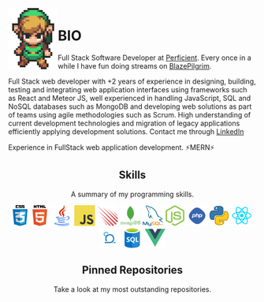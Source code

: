 <img align='left' src='https://raw.githubusercontent.com/ManuelBlaze/ManuelBlaze/main/sprites/LinkFront_Beat.gif' width='20%'>

# BIO

Full Stack Software Developer at [Perficient](https://www.perficient.com/). Every once in a while I have fun doing streams on [BlazePilgrim](https://www.facebook.com/gaming/Mblazepilgrim).

Full Stack web developer with +2 years of experience in designing, building, testing and integrating web application interfaces using frameworks such as React and Meteor JS, well experienced in handling JavaScript, SQL and NoSQL databases such as MongoDB and developing web solutions as part of teams using agile methodologies such as Scrum. High understanding of current development technologies and migration of legacy applications efficiently applying development solutions. Contact me through [LinkedIn](https://www.linkedin.com/in/maaescobarmi/)

Experience in FullStack web application development.
⚡MERN⚡

<h2 align="center">Skills</h2>
<p align="center">A summary of my programming skills.</p>

<p align="center">
  <img src='https://raw.githubusercontent.com/ManuelBlaze/ManuelBlaze/main/skills/css.png' height='42px'/>
  <img src='https://raw.githubusercontent.com/ManuelBlaze/ManuelBlaze/main/skills/html.png' height='42px'/>
  <img src='https://raw.githubusercontent.com/ManuelBlaze/ManuelBlaze/main/skills/java.png' height='42px'/>
  <img src='https://raw.githubusercontent.com/ManuelBlaze/ManuelBlaze/main/skills/javascript.jpg' height='42px'/>
  <img src='https://raw.githubusercontent.com/ManuelBlaze/ManuelBlaze/main/skills/meteor.png' height='42px'/>
  <img src='https://raw.githubusercontent.com/ManuelBlaze/ManuelBlaze/main/skills/mongo.png' height='42px'/>
  <img src='https://raw.githubusercontent.com/ManuelBlaze/ManuelBlaze/main/skills/mysql.png' height='42px'/>
  <img src='https://raw.githubusercontent.com/ManuelBlaze/ManuelBlaze/main/skills/nodejs.png' height='42px'/>
  <img src='https://raw.githubusercontent.com/ManuelBlaze/ManuelBlaze/main/skills/php.png' height='42px'/>
  <img src='https://raw.githubusercontent.com/ManuelBlaze/ManuelBlaze/main/skills/python.png' height='42px'/>
  <img src='https://raw.githubusercontent.com/ManuelBlaze/ManuelBlaze/main/skills/react.png' height='42px'/>
  <img src='https://raw.githubusercontent.com/ManuelBlaze/ManuelBlaze/main/skills/scrum.png' height='42px'/>
  <img src='https://raw.githubusercontent.com/ManuelBlaze/ManuelBlaze/main/skills/sql.png' height='42px'/>
  <img src='https://raw.githubusercontent.com/ManuelBlaze/ManuelBlaze/main/skills/vue.png' height='42px'/>

</p>

<h2 align="center">Pinned Repositories</h2>
<p align="center">Take a look at my most outstanding repositories.</p>
